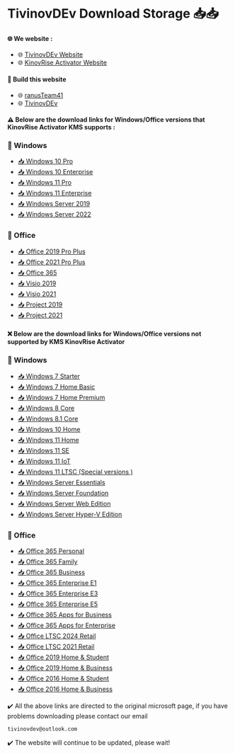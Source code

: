# TivinovDEv Download Storage 📥📥
#### 🌐 We website : 
- 🌐 [TivinovDEv Website](https://tivinovdev.github.io)
- 🌐 [KinovRise Activator Website](https://ranusTeam41.github.io/ranusteam.github.io)
#### 🔨 Build this website
- 🌐 [ranusTeam41](https://github.com/ranusTeam41)
- 🌐 [TivinovDEv](https://github.com/TivinovDEv)
#### ⚠️ Below are the download links for Windows/Office versions that KinovRise Activator KMS supports :
### 🔗 Windows 
- [📥 Windows 10 Pro](https://software-download.microsoft.com/db/Win10_22H2_English_x64.iso)
- [📥 Windows 10 Enterprise](https://software-download.microsoft.com/db/Win10_22H2_Enterprise_x64.iso)
- [📥 Windows 11 Pro](https://software-download.microsoft.com/db/Win11_23H2_English_x64.iso)
- [📥 Windows 11 Enterprise](https://software-download.microsoft.com/db/Win11_23H2_Enterprise_x64.iso)
- [📥 Windows Server 2019](https://software-download.microsoft.com/db/Windows_Server_2019_x64.iso)
- [📥 Windows Server 2022](https://software-download.microsoft.com/db/Windows_Server_2022_x64.iso)
### 🔗 Office
- [📥 Office 2019 Pro Plus](https://software-download.microsoft.com/db/Office_2019_ProPlus_x64.iso)
- [📥 Office 2021 Pro Plus](https://software-download.microsoft.com/db/Office_2021_ProPlus_x64.iso)
- [📥 Office 365](https://software-download.microsoft.com/db/Office_365_x64.iso)
- [📥 Visio 2019](https://software-download.microsoft.com/db/Visio_2019_x64.iso)
- [📥 Visio 2021](https://software-download.microsoft.com/db/Visio_2021_x64.iso)
- [📥 Project 2019](https://software-download.microsoft.com/db/Project_2019_x64.iso)
- [📥 Project 2021](https://software-download.microsoft.com/db/Project_2021_x64.iso)
#### ❌ Below are the download links for Windows/Office versions not supported by KMS KinovRise Activator

### 🔗 Windows 
- [📥 Windows 7 Starter](https://www.microsoft.com/en-us/software-download/windows7)
- [📥 Windows 7 Home Basic](https://www.microsoft.com/en-us/software-download/windows7)
- [📥 Windows 7 Home Premium](https://www.microsoft.com/en-us/software-download/windows7)
- [📥 Windows 8 Core](https://www.microsoft.com/en-us/software-download/windows8)
- [📥 Windows 8.1 Core](https://www.microsoft.com/en-us/software-download/windows8)
- [📥 Windows 10 Home](https://www.microsoft.com/en-us/software-download/windows10)
- [📥 Windows 11 Home](https://www.microsoft.com/en-us/software-download/windows11)
- [📥 Windows 11 SE](https://www.microsoft.com/en-us/software-download/windows11)
- [📥 Windows 11 IoT](https://www.microsoft.com/en-us/software-download/windows11)
- [📥 Windows 11 LTSC (Special versions )](https://www.microsoft.com/en-us/software-download/windows11)
- [📥 Windows Server Essentials](https://www.microsoft.com/en-us/software-download/windowsserver)
- [📥 Windows Server Foundation](https://www.microsoft.com/en-us/software-download/windowsserver)
- [📥 Windows Server Web Edition](https://www.microsoft.com/en-us/software-download/windowsserver)
- [📥 Windows Server Hyper-V Edition](https://www.microsoft.com/en-us/software-download/windowsserver)
### 🔗 Office
- [📥 Office 365 Personal](https://www.microsoft.com/en-us/microsoft-365/get-started-with-office-365)
- [📥 Office 365 Family](https://www.microsoft.com/en-us/microsoft-365/get-started-with-office-365)
- [📥 Office 365 Business](https://www.microsoft.com/en-us/microsoft-365/business)
- [📥 Office 365 Enterprise E1](https://www.microsoft.com/en-us/microsoft-365/enterprise)
- [📥 Office 365 Enterprise E3](https://www.microsoft.com/en-us/microsoft-365/enterprise)
- [📥 Office 365 Enterprise E5](https://www.microsoft.com/en-us/microsoft-365/enterprise)
- [📥 Office 365 Apps for Business](https://www.microsoft.com/en-us/microsoft-365/business)
- [📥 Office 365 Apps for Enterprise](https://www.microsoft.com/en-us/microsoft-365/enterprise)
- [📥 Office LTSC 2024 Retail](https://www.microsoft.com/en-us/microsoft-365/get-started-with-office-365)
- [📥 Office LTSC 2021 Retail](https://www.microsoft.com/en-us/microsoft-365/get-started-with-office-365)
- [📥 Office 2019 Home & Student](https://www.microsoft.com/en-us/microsoft-365/get-started-with-office-365)
- [📥 Office 2019 Home & Business](https://www.microsoft.com/en-us/microsoft-365/get-started-with-office-365)
- [📥 Office 2016 Home & Student](https://www.microsoft.com/en-us/microsoft-365/get-started-with-office-365)
- [📥 Office 2016 Home & Business](https://www.microsoft.com/en-us/microsoft-365/get-started-with-office-365)

✔️ All the above links are directed to the original microsoft page, if you have problems downloading please contact our email
``` 
tivinovdev@outlook.com
```

✔️ The website will continue to be updated, please wait!
